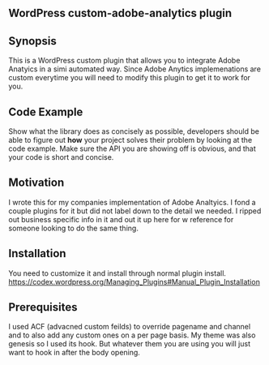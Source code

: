 ## WordPress custom-adobe-analytics plugin

## Synopsis

This is a WordPress custom plugin that allows you to integrate Adobe Anatyics in a simi automated way. Since Adobe Anytics implemenations are custom everytime you will need to modify this plugin to get it to work for you.

## Code Example

Show what the library does as concisely as possible, developers should be able to figure out **how** your project solves their problem by looking at the code example. Make sure the API you are showing off is obvious, and that your code is short and concise.

## Motivation

I wrote this for my companies implementation of Adobe Analtyics.  I fond a couple plugins for it but did not label down to the detail we needed.  I ripped out business specific info in it and out it up here for w reference for someone looking to do the same thing.

## Installation

You need to customize it and install through normal plugin install. https://codex.wordpress.org/Managing_Plugins#Manual_Plugin_Installation

## Prerequisites

I used ACF (advacned custom feilds) to override pagename and channel and to also add any custom ones on a per page basis.  My theme was also genesis so I used its hook.  But whatever them you are using you will just want to hook in after the body opening.
